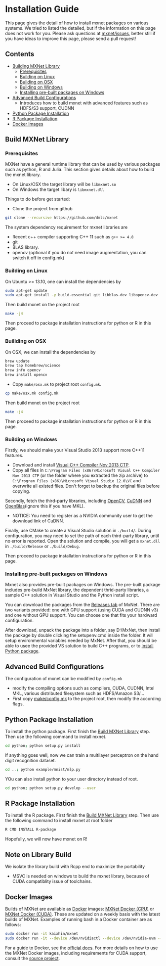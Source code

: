 Installation Guide
==================
This page gives the detail of how to install mxnet packages on various systems.
We tried to listed the detailed, but if the information on this page does not work for you.
Please ask questions at [mxnet/issues](https://github.com/dmlc/mxnet/issues), better still
if you have ideas to improve this page, please send a pull request!

Contents
--------
- [Building MXNet Library](#build-mxnet-library)
  - [Prerequisites](#prerequisites)
  - [Building on Linux](#building-on-linux)
  - [Building on OSX](#building-on-osx)
  - [Building on Windows](#building-on-windows)
  - [Installing pre-built packages on Windows](#installing-pre-built-packages-on-windows)
- [Advanced Build Configurations](#advanced-build-configuration)
  - Introduces how to build mxnet with advanced features such as HDFS/S3 support, CUDNN
- [Python Package Installation](#python-package-installation)
- [R Package Installation](#r-package-installation)
- [Docker Images](#docker-images)

Build MXNet Library
-------------------

### Prerequisites

MXNet have a general runtime library that can be used by various packages such as python, R and Julia.
This section gives details about how to build the mxnet library.
- On Linux/OSX the target library will be ```libmxnet.so```
- On Windows the target libary is ```libmxnet.dll```

Things to do before get started:

- Clone the project from github
```bash
git clone --recursive https://github.com/dmlc/mxnet
```

The system dependency requirement for mxnet libraries are

- Recent c++ compiler supporting C++ 11 such as `g++ >= 4.8`
- git
- BLAS library.
- opencv (optional if you do not need image augmentation, you can switch it off in config.mk)

### Building on Linux

On Ubuntu >= 13.10, one can install the dependencies by

```bash
sudo apt-get update
sudo apt-get install -y build-essential git libblas-dev libopencv-dev
```

Then build mxnet on the project root
```bash
make -j4
```
Then proceed to package installation instructions for python or R in this page.

### Buillding on OSX
On OSX, we can install the dependencies by

```bash
brew update
brew tap homebrew/science
brew info opencv
brew install opencv
```

- Copy ```make/osx.mk``` to project root ```config.mk```.
```bash
cp make/osx.mk config.mk
```

Then build mxnet on the project root
```bash
make -j4
```

Then proceed to package installation instructions for python or R in this page.

### Building on Windows

Firstly, we should make your Visual Studio 2013 support more C++11 features.

 - Download and install [Visual C++ Compiler Nov 2013 CTP](http://www.microsoft.com/en-us/download/details.aspx?id=41151).
 - Copy all files in `C:\Program Files (x86)\Microsoft Visual C++ Compiler Nov 2013 CTP` (or the folder where you extracted the zip archive) to `C:\Program Files (x86)\Microsoft Visual Studio 12.0\VC` and overwrite all existed files. Don't forget to backup the original files before copying.

Secondly, fetch the third-party libraries, including [OpenCV](http://sourceforge.net/projects/opencvlibrary/files/opencv-win/3.0.0/opencv-3.0.0.exe/download), [CuDNN](https://developer.nvidia.com/cudnn) and [OpenBlas](http://sourceforge.net/projects/openblas/files/v0.2.14/)(ignore this if you have MKL).

 - NOTICE: You need to register as a NVIDIA community user to get the download link of CuDNN.

Finally, use CMake to create a Visual Studio solution in `./build/`. During configuration, you may need to set the path of each third-party library, until no error is reported. Open the solution and compile, you will get a `mxnet.dll` in `./build/Release` or `./build/Debug`.

Then proceed to package installation instructions for python or R in this page.

### Installing pre-built packages on Windows

Mxnet also provides pre-built packages on Windows. The pre-built package includes pre-build MxNet library, the dependent thrid-party libraries, a sample C++ solution in Visual Studio and the Python install script.

You can download the packages from the [Releases tab](https://github.com/dmlc/mxnet/releases) of MxNet. There are two variants provided: one with GPU support (using CUDA and CUDNN v3) and one without GPU support. You can choose one that fits your hardward configuration.

After download, unpack the package into a folder, say D:\MxNet, then install the package by double clicking the setupenv.cmd inside the folder. It will setup environmental variables needed by MxNet. After that, you should be able to usee the provided VS solution to build C++ programs, or to [install Python package](#python-package-installation).

Advanced Build Configurations
-----------------------------
The configuration of mxnet can be modified by ```config.mk```
- modify the compiling options such as compilers, CUDA, CUDNN, Intel MKL,
various distributed filesystem such as HDFS/Amazon S3/...
- First copy [make/config.mk](../make/config.mk) to the project root, then
  modify the according flags.

Python Package Installation
---------------------------
To install the python package. First finish the [Build MXNet Library](#build-mxnet-library) step.
Then use the following command to install mxnet.

```bash
cd python; python setup.py install
```

If anything goes well, now we can train a multilayer perceptron on the hand
digit recognition dataset.

```bash
cd ..; python example/mnist/mlp.py
```

YOu can also install python to your user directory instead of root.

```bash
cd python; python setup.py develop --user
```

R Package Installation
----------------------
To install the R package. First finish the [Build MXNet Library](#build-mxnet-library) step.
Then use the following command to install mxnet at root folder

```bash
R CMD INSTALL R-package
```

Hopefully, we will now have mxnet on R!

## Note on Library Build
We isolate the library build with Rcpp end to maximize the portability
  - MSVC is needed on windows to build the mxnet library, because of CUDA compatiblity issue of toolchains.

Docker Images
-------------
Builds of MXNet are available as [Docker](https://www.docker.com/whatisdocker) images:
[MXNet Docker (CPU)](https://hub.docker.com/r/kaixhin/mxnet/) or [MXNet Docker (CUDA)](https://hub.docker.com/r/kaixhin/cuda-mxnet/).
These are updated on a weekly basis with the latest builds of MXNet. Examples of running bash in a Docker container
are as follows:

```bash
sudo docker run -it kaixhin/mxnet
sudo docker run -it --device /dev/nvidiactl --device /dev/nvidia-uvm --device /dev/nvidia0 kaixhin/cuda-mxnet:7.0
```

For a guide to Docker, see the [official docs](https://docs.docker.com/userguide/). For more details on how to use the
MXNet Docker images, including requirements for CUDA support, consult the [source project](https://github.com/Kaixhin/dockerfiles).

